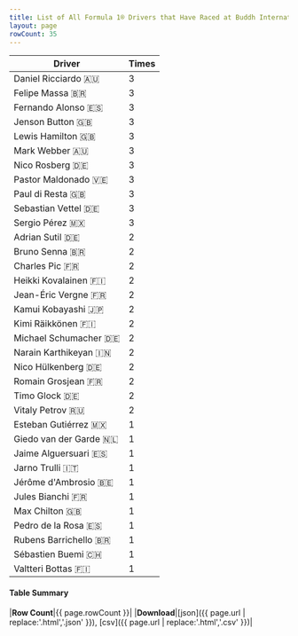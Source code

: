 ```yaml
---
title: List of All Formula 1® Drivers that Have Raced at Buddh International Circuit
layout: page
rowCount: 35
---
```


| Driver | Times |
|--|--|
| Daniel Ricciardo 🇦🇺 | 3 |
| Felipe Massa 🇧🇷 | 3 |
| Fernando Alonso 🇪🇸 | 3 |
| Jenson Button 🇬🇧 | 3 |
| Lewis Hamilton 🇬🇧 | 3 |
| Mark Webber 🇦🇺 | 3 |
| Nico Rosberg 🇩🇪 | 3 |
| Pastor Maldonado 🇻🇪 | 3 |
| Paul di Resta 🇬🇧 | 3 |
| Sebastian Vettel 🇩🇪 | 3 |
| Sergio Pérez 🇲🇽 | 3 |
| Adrian Sutil 🇩🇪 | 2 |
| Bruno Senna 🇧🇷 | 2 |
| Charles Pic 🇫🇷 | 2 |
| Heikki Kovalainen 🇫🇮 | 2 |
| Jean-Éric Vergne 🇫🇷 | 2 |
| Kamui Kobayashi 🇯🇵 | 2 |
| Kimi Räikkönen 🇫🇮 | 2 |
| Michael Schumacher 🇩🇪 | 2 |
| Narain Karthikeyan 🇮🇳 | 2 |
| Nico Hülkenberg 🇩🇪 | 2 |
| Romain Grosjean 🇫🇷 | 2 |
| Timo Glock 🇩🇪 | 2 |
| Vitaly Petrov 🇷🇺 | 2 |
| Esteban Gutiérrez 🇲🇽 | 1 |
| Giedo van der Garde 🇳🇱 | 1 |
| Jaime Alguersuari 🇪🇸 | 1 |
| Jarno Trulli 🇮🇹 | 1 |
| Jérôme d'Ambrosio 🇧🇪 | 1 |
| Jules Bianchi 🇫🇷 | 1 |
| Max Chilton 🇬🇧 | 1 |
| Pedro de la Rosa 🇪🇸 | 1 |
| Rubens Barrichello 🇧🇷 | 1 |
| Sébastien Buemi 🇨🇭 | 1 |
| Valtteri Bottas 🇫🇮 | 1 |

#### Table Summary

|**Row Count**|{{ page.rowCount }}|
|**Download**|[json]({{ page.url | replace:'.html','.json' }}), [csv]({{ page.url | replace:'.html','.csv' }})|
